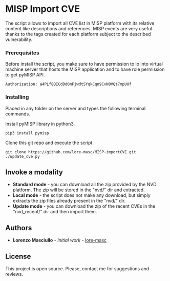 # MISP Import CVE

The script allows to import all CVE list in MISP platform with its relative content like descriptions and references. MISP events are very useful thanks to the tags created for each platform subject to the described vulnerability.

### Prerequisites

Before install the script, you make sure to have permission to lo into virtual machine server that hosts the MISP application and to have role permission to get pyMISP API.

```
Authorization: a4PLf8QICdDdOmFjwdtSYqkCqn9CvN0VQt7mpUUf
```

### Installing

Placed in any folder on the server and types the following terminal commands.

Install pyMISP library in python3.

```
pip3 install pymisp
```

Clone this git repo and execute the script.

```
git clone https://github.com/lore-masc/MISP-importCVE.git
./update_cve.py
```

## Invoke a modality

* **Standard mode** - you can download all the zip provided by the NVD platform. The zip will be stored in the "nvd/" dir and extracted.
* **Local mode** - the script does not make any download, but simply extracts the zip files already present in the "nvd/" dir.
* **Update mode** - you can download the zip of the recent CVEs in the "nvd_recent/" dir and then import them.


## Authors

* **Lorenzo Masciullo** - *Initial work* - [lore-masc](https://github.com/lore-masc)

## License

This project is open source. Please, contact me for suggestions and reviews.


